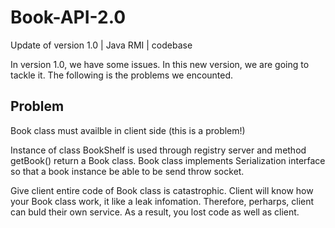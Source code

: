 # Book-API-2.0
Update of version 1.0 | Java RMI | codebase

In version 1.0, we have some issues. In this new version, we are going to tackle it. The following is the problems we encounted.

## Problem
Book class must availble in client side (this is a problem!)

Instance of class BookShelf is used through registry server and method getBook() return a Book class. Book class implements Serialization interface so that a book instance be able to be send throw socket.

Give client entire code of Book class is catastrophic. Client will know how your Book class work, it like a leak infomation. Therefore, perharps, client can buld their own service. As a result, you lost code as well as client.




